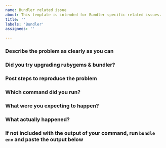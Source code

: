 ```yaml
---
name: Bundler related issue
about: This template is intended for Bundler specific related issues.
title: ''
labels: 'Bundler'
assignees: ''

---
```


<!--

Thank you for contributing to the [rubygems](https://github.com/rubygems/rubygems) repository, and specifically to the [Bundler](https://bundler.io/) gem.

Sometimes you can find a solution to your issue by reading some documentation.

* Instructions for common Bundler uses can be found on the [Bundler documentation site](https://bundler.io/).
* Detailed information about each Bundler command, including help with common problems, can be found in the [Bundler man pages](https://bundler.io/man/bundle.1.html) or [Bundler Command Line Reference](https://bundler.io/commands.html).
* We also have a document detailing solutions to common problems: https://github.com/rubygems/rubygems/blob/master/bundler/doc/TROUBLESHOOTING.md.

If you're still stuck, please fill in the following sections so we can process your issue as fast as possible:

-->

### Describe the problem as clearly as you can

<!-- Replace this with an explanation of your problem. Be as clear and precise as you can. -->

### Did you try upgrading rubygems & bundler?

<!--

Make sure you're using the latest version of both `bundler` and `rubygems`.

Running `gem update --system` should get both installed on your system, and then
`bundle update --bundler` should change your lockfile to use the new version of
bundler that was just installed.

It's likely that your issue has been fixed in recent versions, so just upgrading
might do the trick, and will also save us some time :)

-->

### Post steps to reproduce the problem

<!--

Fill this with a list of steps maintainers can follow to reproduce your issue. Note that while you see this issue in your computer, maintainers might not see the same thing on theirs. There are many things that could influence this:

* How your ruby is setup (OS package, from source, using a version manager).
* How bundler & rubygems are configured.
* The version of each involved piece of software that you are using.
* ...

The more complete the steps to simulate your particular environment are, the easier it will be for maintainers to reproduce your issue on their machines.

Ideally, we recommend you set up the list of steps as a [Dockerfile](https://docs.docker.com/get-started/). A Dockerfile provides a neutral environment that should give the same results, no matter where it's run.

-->

### Which command did you run?

<!-- Replace this with the specific command that is causing trouble. -->

### What were you expecting to happen?

<!-- Replace this with the results you expected before running the command. -->

### What actually happened?

<!-- Replace this with the actual result you got. Paste the output of your command here. -->

### If not included with the output of your command, run `bundle env` and paste the output below

<!-- Replace this with the result of `bundle env`. Don't forget to anonymize any private data! -->
